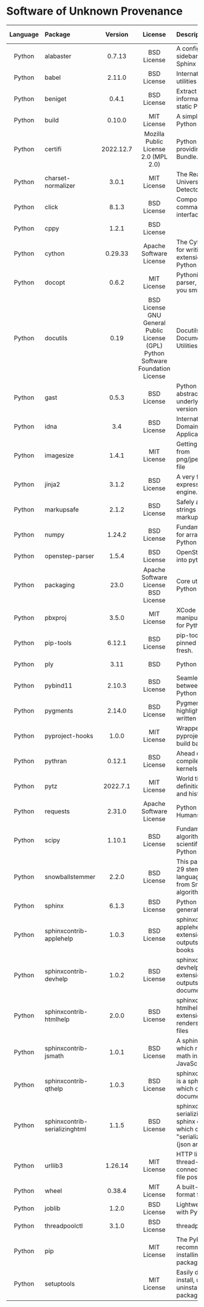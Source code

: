 # Software of Unknown Provenance

| **Language** | **Package** | **Version** | **License** | **Description** | **Website** | **Last Verified** | **Risk Level** | **Requirements** | **Verification Reasoning** |
| :---: | :--- | :---: | :---: | :--- | :--- | :---: | :---: | :--- | :--- |
| Python | alabaster | 0.7.13 | BSD License | A configurable sidebar-enabled Sphinx theme | <https://alabaster.readthedocs.io> | 2023-01-24 | Low | Dependency | Dependency |
| Python | babel | 2.11.0 | BSD License | Internationalization utilities | <https://babel.pocoo.org/> | 2023-01-24 | Low | Dependency | Dependency |
| Python | beniget | 0.4.1 | BSD License | Extract semantic information about static Python code | <https://github.com/serge-sans-paille/beniget/> | 2023-01-24 | Low | Dependency | Dependency |
| Python | build | 0.10.0 | MIT License | A simple, correct Python build frontend | <> | 2023-01-24 | Low | Dependency | Dependency |
| Python | certifi | 2022.12.7 | Mozilla Public License 2.0 (MPL 2.0) | Python package for providing Mozilla's CA Bundle. | <https://github.com/certifi/python-certifi> | 2023-01-24 | Low | Dependency | Dependency |
| Python | charset-normalizer | 3.0.1 | MIT License | The Real First Universal Charset Detector | <https://github.com/Ousret/charset_normalizer> | 2023-01-24 | Low | Dependency | Dependency |
| Python | click | 8.1.3 | BSD License | Composable command line interface toolkit | <https://palletsprojects.com/p/click/> | 2023-01-24 | Low | Dependency | Dependency |
| Python | cppy | 1.2.1 | BSD License |  | <https://github.com/nucleic/cppy> | 2023-01-24 | Low | Dependency | Dependency |
| Python | cython | 0.29.33 | Apache Software License | The Cython compiler for writing C extensions for the Python language. | <http://cython.org/> | 2023-01-24 | Low | Dependency | Dependency |
| Python | docopt | 0.6.2 | MIT License | Pythonic argument parser, that will make you smile | <http://docopt.org> | 2023-01-24 | Low | Dependency | Dependency |
| Python | docutils | 0.19 | BSD License  GNU General Public License (GPL)  Python Software Foundation License | Docutils -- Python Documentation Utilities | <https://docutils.sourceforge.io/> | 2023-01-24 | Low | Dependency | Dependency |
| Python | gast | 0.5.3 | BSD License | Python AST that abstracts the underlying Python version | <https://github.com/serge-sans-paille/gast/> | 2023-01-24 | Low | Dependency | Dependency |
| Python | idna | 3.4 | BSD License | Internationalized Domain Names in Applications (IDNA) | <> | 2023-01-24 | Low | Dependency | Dependency |
| Python | imagesize | 1.4.1 | MIT License | Getting image size from png/jpeg/jpeg2000/gif file | <https://github.com/shibukawa/imagesize_py> | 2023-01-24 | Low | Dependency | Dependency |
| Python | jinja2 | 3.1.2 | BSD License | A very fast and expressive template engine. | <https://palletsprojects.com/p/jinja/> | 2023-01-24 | Low | Dependency | Dependency |
| Python | markupsafe | 2.1.2 | BSD License | Safely add untrusted strings to HTML/XML markup. | <https://palletsprojects.com/p/markupsafe/> | 2023-01-24 | Low | Dependency | Dependency |
| Python | numpy | 1.24.2 | BSD License | Fundamental package for array computing in Python | <https://www.numpy.org> | 2023-01-24 | Low | Dependency | Dependency |
| Python | openstep-parser | 1.5.4 | BSD License | OpenStep plist reader into python objects | <http://github.com/kronenthaler/openstep-parser> | 2023-01-24 | Low | Dependency | Dependency |
| Python | packaging | 23.0 | Apache Software License  BSD License | Core utilities for Python packages | <> | 2023-01-24 | Low | Dependency | Dependency |
| Python | pbxproj | 3.5.0 | MIT License | XCode Project manipulation library for Python | <http://github.com/kronenthaler/mod-pbxproj> | 2023-01-24 | Low | Dependency | Dependency |
| Python | pip-tools | 6.12.1 | BSD License | pip-tools keeps your pinned dependencies fresh. | <> | 2023-01-24 | Low | Dependency | Dependency |
| Python | ply | 3.11 | BSD | Python Lex & Yacc | <http://www.dabeaz.com/ply/> | 2023-01-24 | Low | Dependency | Dependency |
| Python | pybind11 | 2.10.3 | BSD License | Seamless operability between C++11 and Python | <https://github.com/pybind/pybind11> | 2023-01-24 | Low | Dependency | Dependency |
| Python | pygments | 2.14.0 | BSD License | Pygments is a syntax highlighting package written in Python. | <> | 2023-01-24 | Low | Dependency | Dependency |
| Python | pyproject-hooks | 1.0.0 | MIT License | Wrappers to call pyproject.toml-based build backend hooks. | <> | 2023-01-24 | Low | Dependency | Dependency |
| Python | pythran | 0.12.1 | BSD License | Ahead of Time compiler for numeric kernels | <https://github.com/serge-sans-paille/pythran> | 2023-01-24 | Low | Dependency | Dependency |
| Python | pytz | 2022.7.1 | MIT License | World timezone definitions, modern and historical | <http://pythonhosted.org/pytz> | 2023-01-24 | Low | Dependency | Dependency |
| Python | requests | 2.31.0 | Apache Software License | Python HTTP for Humans. | <https://requests.readthedocs.io> | 2023-01-24 | Low | Dependency | Dependency |
| Python | scipy | 1.10.1 | BSD License | Fundamental algorithms for scientific computing in Python | <https://scipy.org/> | 2023-01-24 | Low | Dependency | Dependency |
| Python | snowballstemmer | 2.2.0 | BSD License | This package provides 29 stemmers for 28 languages generated from Snowball algorithms. | <https://github.com/snowballstem/snowball> | 2023-01-24 | Low | Dependency | Dependency |
| Python | sphinx | 6.1.3 | BSD License | Python documentation generator | <> | 2023-01-24 | Low | Dependency | Dependency |
| Python | sphinxcontrib-applehelp | 1.0.3 | BSD License | sphinxcontrib-applehelp is a Sphinx extension which outputs Apple help books | <> | 2023-01-24 | Low | Dependency | Dependency |
| Python | sphinxcontrib-devhelp | 1.0.2 | BSD License | sphinxcontrib-devhelp is a sphinx extension which outputs Devhelp document. | <http://sphinx-doc.org/> | 2023-01-24 | Low | Dependency | Dependency |
| Python | sphinxcontrib-htmlhelp | 2.0.0 | BSD License | sphinxcontrib-htmlhelp is a sphinx extension which renders HTML help files | <> | 2023-01-24 | Low | Dependency | Dependency |
| Python | sphinxcontrib-jsmath | 1.0.1 | BSD License | A sphinx extension which renders display math in HTML via JavaScript | <http://sphinx-doc.org/> | 2023-01-24 | Low | Dependency | Dependency |
| Python | sphinxcontrib-qthelp | 1.0.3 | BSD License | sphinxcontrib-qthelp is a sphinx extension which outputs QtHelp document. | <http://sphinx-doc.org/> | 2023-01-24 | Low | Dependency | Dependency |
| Python | sphinxcontrib-serializinghtml | 1.1.5 | BSD License | sphinxcontrib-serializinghtml is a sphinx extension which outputs "serialized" HTML files (json and pickle). | <http://sphinx-doc.org/> | 2023-01-24 | Low | Dependency | Dependency |
| Python | urllib3 | 1.26.14 | MIT License | HTTP library with thread-safe connection pooling, file post, and more. | <> | 2023-01-24 | Low | Dependency | Dependency |
| Python | wheel | 0.38.4 | MIT License | A built-package format for Python | <> | 2023-01-24 | Low | Dependency | Dependency |
| Python | joblib | 1.2.0 | BSD License | Lightweight pipelining with Python functions | <> | 2023-01-24 | Low | Dependency | Dependency |
| Python | threadpoolctl | 3.1.0 | BSD License | threadpoolctl | <https://github.com/joblib/threadpoolctl> | 2023-01-24 | Low | Dependency | Dependency |
| Python | pip |  | MIT License | The PyPA recommended tool for installing Python packages. | <https://pip.pypa.io/> | 2023-01-24 | Low | Dependency | Dependency |
| Python | setuptools |  | MIT License | Easily download, build, install, upgrade, and uninstall Python packages | <https://github.com/pypa/setuptools> | 2023-01-24 | Low | Dependency | Dependency |
